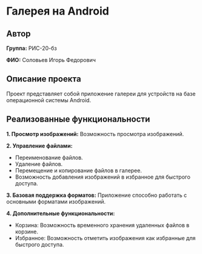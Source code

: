 **Галерея на Android**
=====================
Автор
---
  **Группа:** РИС-20-бз

  **ФИО:** Соловьев Игорь Федорович

Описание проекта
-----------------------------------
Проект представляет собой приложение галереи для устройств на базе операционной системы Android.

Реализованные функциональности
-----------------------------------
**1. Просмотр изображений:**
    Возможность просмотра изображений.

**2. Управление файлами:**

  * Переименование файлов.
  * Удаление файлов.
  * Перемещение и копирование файлов в галерее.
  * Возможность добавления изображений в избранное для быстрого доступа.
    
**3. Базовая поддержка форматов:**
Приложение способно работать с основными форматами изображений.

**4. Дополнительные функциональности:**

   * Корзина: Возможность временного хранения удаленных файлов в корзине.
   * Избранное: Возможность отметить изображения как избранные для быстрого доступа.
